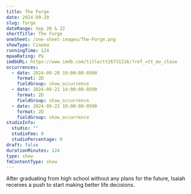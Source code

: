 ```yaml
---
title: The Forge
date: 2024-09-20
slug: forge
dateRange: Sep 20 & 22
shortTitle: The Forge
oneSheet: /one-sheet-images/The-Forge.png
showType: Cinema
runningTime: 124
mpaaRating: PG
imdbURL: https://www.imdb.com/title/tt26731216/?ref_=tt_mv_close
occurrences:
  - date: 2024-09-20 19:00:00-0500
    format: 2D
    fieldGroup: show_occurrence
  - date: 2024-09-22 14:00:00-0500
    format: 2D
    fieldGroup: show_occurrence
  - date: 2024-09-22 19:00:00-0500
    format: 2D
    fieldGroup: show_occurrence
studioInfo:
  studio: ""
  studioFee: 0
  studioPercentage: 0
draft: false
durationMinutes: 124
type: show
fmContentType: show
---
```

After graduating from high school without any plans for the future, Isaiah receives a push to start making better life decisions.